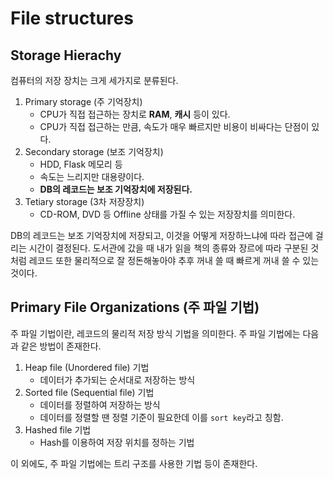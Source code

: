 # File structures

## Storage Hierachy

컴퓨터의 저장 장치는 크게 세가지로 분류된다.

1. Primary storage (주 기억장치)
   - CPU가 직접 접근하는 장치로 **RAM**, **캐시** 등이 있다.
   - CPU가 직접 접근하는 만큼, 속도가 매우 빠르지만 비용이 비싸다는 단점이 있다.
2. Secondary storage (보조 기억장치)
   - HDD, Flask 메모리 등
   - 속도는 느리지만 대용량이다.
   - **DB의 레코드는 보조 기억장치에 저장된다.**
3. Tetiary storage (3차 저장장치)
   - CD-ROM, DVD 등 Offline 상태를 가질 수 있는 저장장치를 의미한다.

DB의 레코드는 보조 기억장치에 저장되고, 이것을 어떻게 저장하느냐에 따라 접근에 걸리는 시간이 결정된다. 도서관에 갔을 때 내가 읽을 책의 종류와 장르에 따라 구분된 것처럼 레코드 또한 물리적으로 잘 정돈해놓아야 추후 꺼내 쓸 때 빠르게 꺼내 쓸 수 있는 것이다.

## Primary File Organizations (주 파일 기법)

주 파일 기법이란, 레코드의 물리적 저장 방식 기법을 의미한다. 주 파일 기법에는 다음과 같은 방법이 존재한다.

1. Heap file (Unordered file) 기법
   - 데이터가 추가되는 순서대로 저장하는 방식
2. Sorted file (Sequential file) 기법
   - 데이터를 정렬하여 저장하는 방식
   - 데이터를 정렬할 땐 정렬 기준이 필요한데 이를 `sort key`라고 칭함.
3. Hashed file 기법
   - Hash를 이용하여 저장 위치를 정하는 기법

이 외에도, 주 파일 기법에는 트리 구조를 사용한 기법 등이 존재한다.
